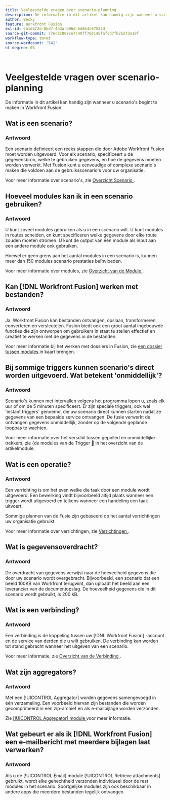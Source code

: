 ```yaml
---
title: Veelgestelde vragen over scenario-planning
description: De informatie in dit artikel kan handig zijn wanneer u scenario's begint te maken in Workfront Fusion.
author: Becky
feature: Workfront Fusion
exl-id: 6a1d672d-0bd7-4a3a-b96d-6d8b4c97522d
source-git-commit: 77ec3c007ce7c49ff760145fafcd7f62b273a18f
workflow-type: tm+mt
source-wordcount: '541'
ht-degree: 0%

---
```


# Veelgestelde vragen over scenario-planning

De informatie in dit artikel kan handig zijn wanneer u scenario&#39;s begint te maken in Workfront Fusion.

## Wat is een scenario?

### Antwoord

Een scenario definieert een reeks stappen die door Adobe Workfront Fusion moet worden uitgevoerd. Voor elk scenario, specificeert u de gegevensbron, welke te gebruiken gegevens, en hoe de gegevens moeten worden verwerkt. Met Fusion kunt u eenvoudige of complexe scenario&#39;s maken die voldoen aan de gebruiksscenario&#39;s voor uw organisatie.

Voor meer informatie over scenario&#39;s, zie [ Overzicht Scenario ](/help/workfront-fusion/get-started-with-fusion/understand-fusion/scenario-overview.md).

## Hoeveel modules kan ik in een scenario gebruiken?

### Antwoord

U kunt zoveel modules gebruiken als u in een scenario wilt. U kunt modules in routes scheiden, en kunt specificeren welke gegevens door elke route zouden moeten stromen. U kunt de output van één module als input aan een andere module ook gebruiken.

Hoewel er geen grens aan het aantal modules in een scenario is, kunnen meer dan 150 modules scenario prestaties beïnvloeden.

Voor meer informatie over modules, zie [ Overzicht van de Module ](/help/workfront-fusion/get-started-with-fusion/understand-fusion/module-overview.md).

## Kan [!DNL Workfront Fusion] werken met bestanden?

### Antwoord

Ja. Workfront Fusion kan bestanden ontvangen, opslaan, transformeren, converteren en versleutelen. Fusion biedt ook een groot aantal ingebouwde functies die zijn ontworpen om gebruikers in staat te stellen effectief en creatief te werken met de gegevens in de bestanden.

Voor meer informatie bij het werken met dossiers in Fusion, zie [ een dossier tussen modules ](/help/workfront-fusion/create-scenarios/map-data/map-files.md) in kaart brengen.

## Bij sommige triggers kunnen scenario&#39;s direct worden uitgevoerd. Wat betekent &#39;onmiddellijk&#39;?

### Antwoord

Scenario&#39;s kunnen met intervallen volgens het programma lopen u, zoals elk uur of om de 5 minuten specificeert. Er zijn speciale triggers, ook wel &#39;instant triggers&#39; genoemd, die uw scenario direct kunnen starten nadat ze gegevens van een bepaalde service ontvangen. De fusie verwerkt de ontvangen gegevens onmiddellijk, zonder op de volgende geplande looppas te wachten.

Voor meer informatie over het verschil tussen gepolled en onmiddellijke trekkers, zie &lbrace;de modules van de Trigger [&#128279;](/help/workfront-fusion/get-started-with-fusion/understand-fusion/module-overview.md#trigger-modules) in het overzicht van de artikelmodule.

## Wat is een operatie?

### Antwoord

Een verrichting is om het even welke die taak door een module wordt uitgevoerd. Een bewerking vindt bijvoorbeeld altijd plaats wanneer een trigger wordt uitgevoerd en telkens wanneer een handeling een taak uitvoert.

Sommige plannen van de Fusie zijn gebaseerd op het aantal verrichtingen uw organisatie gebruikt.

Voor meer informatie over verrichtingen, zie [ Verrichtingen ](/help/workfront-fusion/set-up-and-manage-workfront-fusion/licensing-operations-overview/operations-in-workfront-fusion.md).

## Wat is gegevensoverdracht?

### Antwoord

De overdracht van gegevens verwijst naar de hoeveelheid gegevens die door uw scenario wordt overgebracht. Bijvoorbeeld, een scenario dat een beeld 100KB van Workfront terugwint, dan uploadt het beeld aan een leverancier van de documentopslag. De hoeveelheid gegevens die in dit scenario wordt gebruikt, is 200 kB.

## Wat is een verbinding?

### Antwoord

Een verbinding is de koppeling tussen uw [!DNL Workfront Fusion] -account en de service van derden die u wilt gebruiken. De verbinding kan worden tot stand gebracht wanneer het uitgeven van een scenario.

Voor meer informatie, zie [ Overzicht van de Verbinding ](/help/workfront-fusion/get-started-with-fusion/understand-fusion/connection-overview.md).

## Wat zijn aggregators?

### Antwoord

Met een [!UICONTROL Aggregator] worden gegevens samengevoegd in één verzameling. Een voorbeeld hiervan zijn bestanden die worden gecomprimeerd in een zip-archief en als e-mailbijlage worden verzonden.

Zie [[!UICONTROL Aggregator] module ](/help/workfront-fusion/references/modules/aggregator-module.md) voor meer informatie.

## Wat gebeurt er als ik [!DNL Workfront Fusion] een e-mailbericht met meerdere bijlagen laat verwerken?

### Antwoord

Als u de [!UICONTROL Email] module [!UICONTROL Retrieve attachments] gebruikt, wordt elke gehechtheid verzonden individueel door de rest modules in het scenario. Soortgelijke modules zijn ook beschikbaar in andere apps die meerdere bestanden tegelijk ontvangen.
